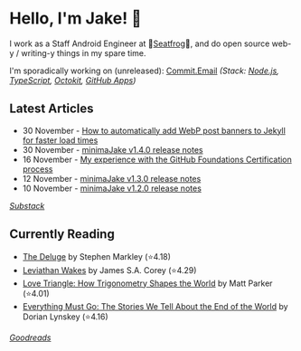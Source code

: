   # Hello, I'm Jake! 👋

I work as a Staff Android Engineer at 🐸[Seatfrog](https://seatfrog.com/)🐸, and do open source web-y / writing-y things in my spare time. 

I'm sporadically working on (unreleased): [Commit.Email](https://commit.email) *(Stack: [Node.js](https://nodejs.org/en), [TypeScript](https://www.typescriptlang.org/), [Octokit](https://github.com/octokit/octokit.js), [GitHub Apps](https://github.com/marketplace?type=apps))*

## Latest Articles
<!-- feed start -->
- 30 November - [How to automatically add WebP post banners to Jekyll for faster load times](https://blog.jakelee.co.uk/adding-automated-webp-banners-to-jekyll/)
- 30 November - [minimaJake v1.4.0 release notes](https://minima.jakelee.co.uk/v1.4.0/)
- 16 November - [My experience with the GitHub Foundations Certification process](https://blog.jakelee.co.uk/review-of-github-foundations-certification/)
- 12 November - [minimaJake v1.3.0 release notes](https://minima.jakelee.co.uk/v1.3.0/)
- 10 November - [minimaJake v1.2.0 release notes](https://minima.jakelee.co.uk/v1.2.0/)
<!-- feed end -->
*[Substack](https://jakeweeklee.substack.com)*

## Currently Reading
<!-- GOODREADS-LIST:START -->
- [The Deluge](https://www.goodreads.com/review/show/7029601770?utm_medium=api&utm_source=rss) by Stephen Markley (⭐️4.18)
- [Leviathan Wakes](https://www.goodreads.com/review/show/6995541641?utm_medium=api&utm_source=rss) by James S.A. Corey (⭐️4.29)
- [Love Triangle: How Trigonometry Shapes the World](https://www.goodreads.com/review/show/6906747462?utm_medium=api&utm_source=rss) by Matt    Parker (⭐️4.01)
- [Everything Must Go: The Stories We Tell About the End of the World](https://www.goodreads.com/review/show/6736777927?utm_medium=api&utm_source=rss) by Dorian Lynskey (⭐️4.16)
<!-- GOODREADS-LIST:END -->
*[Goodreads](https://goodreads.com/jakesteam)*
